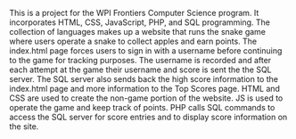 This is a project for the WPI Frontiers Computer Science program.
It incorporates HTML, CSS, JavaScript, PHP, and SQL programming.
The collection of languages makes up a website that runs the snake game where users operate a snake to collect apples and earn points.
The index.html page forces users to sign in with a username before continuing to the game for tracking purposes.
The username is recorded and after each attempt at the game their username and score is sent the the SQL server.
The SQL server also sends back the high score information to the index.html page and more information to the Top Scores page.
HTML and CSS are used to create the non-game portion of the website.
JS is used to operate the game and keep track of points.
PHP calls SQL commands to access the SQL server for score entries and to display score information on the site.